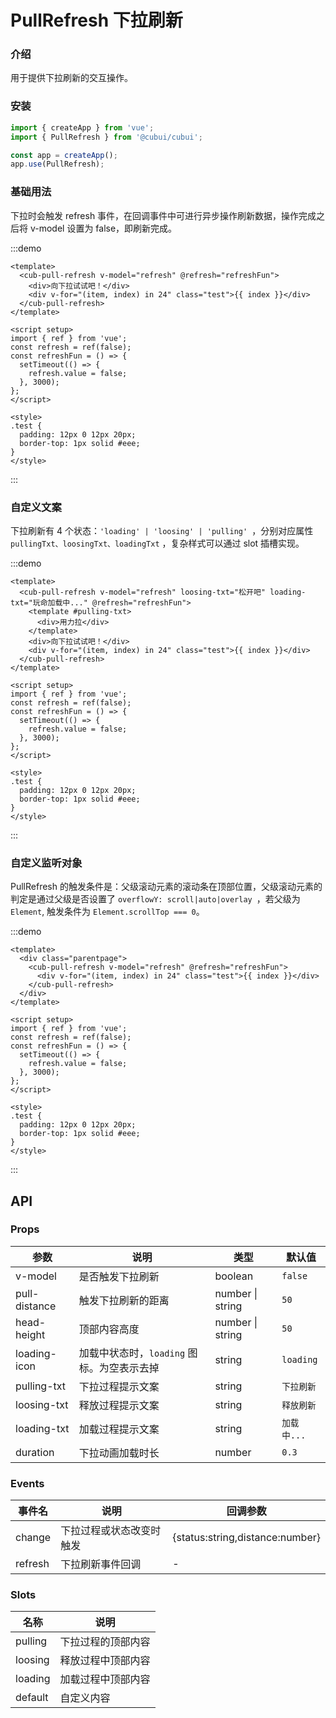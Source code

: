 # PullRefresh 下拉刷新

### 介绍

用于提供下拉刷新的交互操作。

### 安装

```js
import { createApp } from 'vue';
import { PullRefresh } from '@cubui/cubui';

const app = createApp();
app.use(PullRefresh);
```

### 基础用法

下拉时会触发 refresh 事件，在回调事件中可进行异步操作刷新数据，操作完成之后将 v-model 设置为 false，即刷新完成。

:::demo

```vue
<template>
  <cub-pull-refresh v-model="refresh" @refresh="refreshFun">
    <div>向下拉试试吧！</div>
    <div v-for="(item, index) in 24" class="test">{{ index }}</div>
  </cub-pull-refresh>
</template>

<script setup>
import { ref } from 'vue';
const refresh = ref(false);
const refreshFun = () => {
  setTimeout(() => {
    refresh.value = false;
  }, 3000);
};
</script>

<style>
.test {
  padding: 12px 0 12px 20px;
  border-top: 1px solid #eee;
}
</style>
```

:::

### 自定义文案

下拉刷新有 4 个状态：`'loading' | 'loosing' | 'pulling' `，分别对应属性 `pullingTxt、loosingTxt、loadingTxt` ，复杂样式可以通过 slot 插槽实现。

:::demo

```vue
<template>
  <cub-pull-refresh v-model="refresh" loosing-txt="松开吧" loading-txt="玩命加载中..." @refresh="refreshFun">
    <template #pulling-txt>
      <div>用力拉</div>
    </template>
    <div>向下拉试试吧！</div>
    <div v-for="(item, index) in 24" class="test">{{ index }}</div>
  </cub-pull-refresh>
</template>

<script setup>
import { ref } from 'vue';
const refresh = ref(false);
const refreshFun = () => {
  setTimeout(() => {
    refresh.value = false;
  }, 3000);
};
</script>

<style>
.test {
  padding: 12px 0 12px 20px;
  border-top: 1px solid #eee;
}
</style>
```

:::

### 自定义监听对象

PullRefresh 的触发条件是：父级滚动元素的滚动条在顶部位置，父级滚动元素的判定是通过父级是否设置了 `overflowY: scroll|auto|overlay `，若父级为 `Element`, 触发条件为 `Element.scrollTop === 0`。

:::demo

```vue
<template>
  <div class="parentpage">
    <cub-pull-refresh v-model="refresh" @refresh="refreshFun">
      <div v-for="(item, index) in 24" class="test">{{ index }}</div>
    </cub-pull-refresh>
  </div>
</template>

<script setup>
import { ref } from 'vue';
const refresh = ref(false);
const refreshFun = () => {
  setTimeout(() => {
    refresh.value = false;
  }, 3000);
};
</script>

<style>
.test {
  padding: 12px 0 12px 20px;
  border-top: 1px solid #eee;
}
</style>
```

:::

## API

### Props

| 参数          | 说明                                       | 类型             | 默认值      |
| ------------- | ------------------------------------------ | ---------------- | ----------- |
| v-model       | 是否触发下拉刷新                           | boolean          | `false`     |
| pull-distance | 触发下拉刷新的距离                         | number \| string | `50`        |
| head-height   | 顶部内容高度                               | number \| string | `50`        |
| loading-icon  | 加载中状态时，`loading` 图标。为空表示去掉 | string           | `loading`   |
| pulling-txt   | 下拉过程提示文案                           | string           | `下拉刷新`  |
| loosing-txt   | 释放过程提示文案                           | string           | `释放刷新`  |
| loading-txt   | 加载过程提示文案                           | string           | `加载中...` |
| duration      | 下拉动画加载时长                           | number           | `0.3 `      |

### Events

| 事件名  | 说明                     | 回调参数                        |
| ------- | ------------------------ | ------------------------------- |
| change  | 下拉过程或状态改变时触发 | {status:string,distance:number} |
| refresh | 下拉刷新事件回调         | -                               |

### Slots

| 名称    | 说明               |
| ------- | ------------------ |
| pulling | 下拉过程的顶部内容 |
| loosing | 释放过程中顶部内容 |
| loading | 加载过程中顶部内容 |
| default | 自定义内容         |

